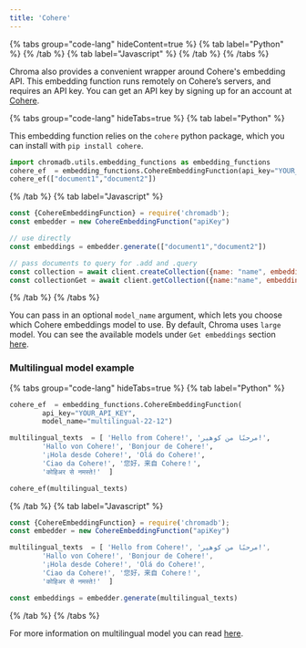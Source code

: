 ```yaml
---
title: 'Cohere'
---
```


{% tabs group="code-lang" hideContent=true %}
{% tab label="Python" %}
{% /tab %}
{% tab label="Javascript" %}
{% /tab %}
{% /tabs %}

Chroma also provides a convenient wrapper around Cohere's embedding API. This embedding function runs remotely on Cohere’s servers, and requires an API key. You can get an API key by signing up for an account at [Cohere](https://dashboard.cohere.ai/welcome/register).

{% tabs group="code-lang" hideTabs=true %}
{% tab label="Python" %}

This embedding function relies on the `cohere` python package, which you can install with `pip install cohere`.

```python
import chromadb.utils.embedding_functions as embedding_functions
cohere_ef  = embedding_functions.CohereEmbeddingFunction(api_key="YOUR_API_KEY",  model_name="large")
cohere_ef(["document1","document2"])
```

{% /tab %}
{% tab label="Javascript" %}

```javascript
const {CohereEmbeddingFunction} = require('chromadb');
const embedder = new CohereEmbeddingFunction("apiKey")

// use directly
const embeddings = embedder.generate(["document1","document2"])

// pass documents to query for .add and .query
const collection = await client.createCollection({name: "name", embeddingFunction: embedder})
const collectionGet = await client.getCollection({name:"name", embeddingFunction: embedder})
```

{% /tab %}
{% /tabs %}



You can pass in an optional `model_name` argument, which lets you choose which Cohere embeddings model to use. By default, Chroma uses `large` model. You can see the available models under `Get embeddings` section [here](https://docs.cohere.ai/reference/embed).


### Multilingual model example

{% tabs group="code-lang" hideTabs=true %}
{% tab label="Python" %}

```python
cohere_ef  = embedding_functions.CohereEmbeddingFunction(
        api_key="YOUR_API_KEY",
        model_name="multilingual-22-12")

multilingual_texts  = [ 'Hello from Cohere!', 'مرحبًا من كوهير!',
        'Hallo von Cohere!', 'Bonjour de Cohere!',
        '¡Hola desde Cohere!', 'Olá do Cohere!',
        'Ciao da Cohere!', '您好，来自 Cohere！',
        'कोहिअर से नमस्ते!'  ]

cohere_ef(multilingual_texts)

```

{% /tab %}
{% tab label="Javascript" %}

```javascript
const {CohereEmbeddingFunction} = require('chromadb');
const embedder = new CohereEmbeddingFunction("apiKey")

multilingual_texts  = [ 'Hello from Cohere!', 'مرحبًا من كوهير!',
        'Hallo von Cohere!', 'Bonjour de Cohere!',
        '¡Hola desde Cohere!', 'Olá do Cohere!',
        'Ciao da Cohere!', '您好，来自 Cohere！',
        'कोहिअर से नमस्ते!'  ]

const embeddings = embedder.generate(multilingual_texts)

```


{% /tab %}
{% /tabs %}

For more information on multilingual model you can read [here](https://docs.cohere.ai/docs/multilingual-language-models).
